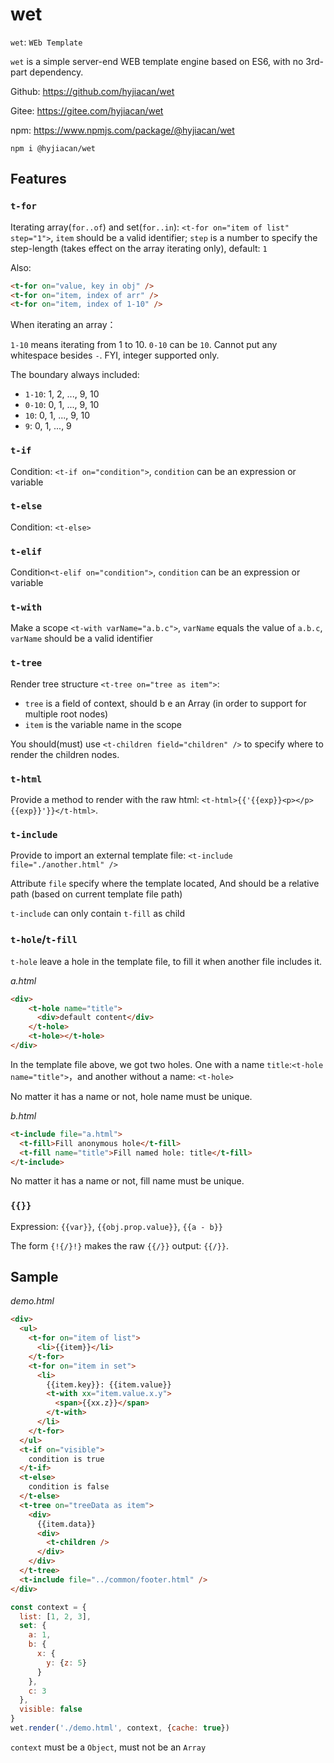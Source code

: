# wet

`wet`: `WEb Template`

`wet` is a simple server-end WEB template engine based on ES6, with no 3rd-part dependency.

Github: https://github.com/hyjiacan/wet

Gitee: https://gitee.com/hyjiacan/wet

npm: https://www.npmjs.com/package/@hyjiacan/wet

```shell
npm i @hyjiacan/wet
```

## Features

### `t-for`

Iterating array(`for..of`) and set(`for..in`): 
`<t-for on="item of list" step="1">`,
`item` should be a valid identifier;
`step` is a number to specify the step-length (takes effect on the array iterating only), default: `1`

Also:

```html
<t-for on="value, key in obj" />
<t-for on="item, index of arr" />
<t-for on="item, index of 1-10" />
```

When iterating an array：

`1-10` means iterating from 1 to 10. `0-10` can be `10`. 
Cannot put any whitespace besides `-`. FYI, integer supported only.

The boundary always included:

- `1-10`: 1, 2, ..., 9, 10
- `0-10`: 0, 1, ..., 9, 10
- `10`: 0, 1, ..., 9, 10
- `9`: 0, 1, ..., 9

### `t-if`

Condition: `<t-if on="condition">`, `condition` can be an expression or variable

### `t-else`

Condition: `<t-else>`

### `t-elif`

Condition`<t-elif on="condition">`, `condition` can be an expression or variable

### `t-with`

Make a scope `<t-with varName="a.b.c">`, `varName` equals the value of `a.b.c`,  `varName` should be a valid identifier

### `t-tree`

Render tree structure `<t-tree on="tree as item">`:

- `tree` is a field of context, should b e an Array (in order to support for multiple root nodes)
- `item` is the variable name in the scope

You should(must) use `<t-children field="children" />` to specify where to render the children nodes.

### `t-html`

Provide a method to render with the raw html: `<t-html>{{'{{exp}}<p></p>{{exp}}'}}</t-html>`.

### `t-include`

Provide to import an external template file: `<t-include file="./another.html" />`

Attribute `file` specify where the template located, And should be a relative path (based on current template file path)

`t-include` can only contain `t-fill` as child

### `t-hole`/`t-fill`

`t-hole` leave a hole in the template file, to fill it when another file includes it.

_a.html_
```html
<div>
    <t-hole name="title">
      <div>default content</div>
    </t-hole>
    <t-hole></t-hole>
</div>
```

In the template file above, we got two holes. 
One with a name `title`:`<t-hole name="title">`，and another without a name: `<t-hole>`

No matter it has a name or not, hole name must be unique.

_b.html_
```html
<t-include file="a.html">
  <t-fill>Fill anonymous hole</t-fill>
  <t-fill name="title">Fill named hole: title</t-fill>
</t-include>
```

No matter it has a name or not, fill name must be unique.

### `{{}}`

Expression: `{{var}}`, `{{obj.prop.value}}`, `{{a - b}}`

The form `{!{/}!}` makes the raw `{{/}}` output: `{{/}}`.

## Sample

_demo.html_

```html
<div>
  <ul>
    <t-for on="item of list">
      <li>{{item}}</li>
    </t-for>
    <t-for on="item in set">
      <li>
        {{item.key}}: {{item.value}}
        <t-with xx="item.value.x.y">
          <span>{{xx.z}}</span>
        </t-with>
      </li>
    </t-for>
  </ul>
  <t-if on="visible">
    condition is true
  </t-if>
  <t-else>
    condition is false
  </t-else>
  <t-tree on="treeData as item">
    <div>
      {{item.data}}
      <div>
      	<t-children />    
      </div>
    </div>
  </t-tree>
  <t-include file="../common/footer.html" />
</div>
```

```javascript
const context = {
  list: [1, 2, 3],
  set: {
    a: 1,
    b: {
      x: {
        y: {z: 5}
      }
    },
    c: 3
  },
  visible: false
}
wet.render('./demo.html', context, {cache: true})
```

`context` must be a `Object`, must not be an `Array`
